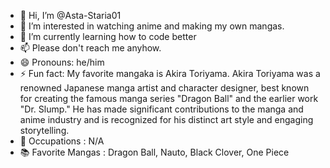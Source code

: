 - 👋 Hi, I’m @Asta-Staria01
- 👀 I’m interested in watching anime and making my own mangas.
- 🌱 I’m currently learning how to code better
- 📫 Please don't reach me anyhow.
- 😄 Pronouns: he/him
- ⚡ Fun fact: My favorite mangaka is Akira Toriyama. Akira Toriyama was a renowned Japanese manga artist and character designer, best known for creating the famous manga series "Dragon Ball" and the earlier work "Dr. Slump." He has made significant contributions to the manga and anime industry and is recognized for his distinct art style and engaging storytelling.
- 👔 Occupations : N/A
- 📚 Favorite Mangas : Dragon Ball, Nauto, Black Clover, One Piece
<!---
Asta-Staria01/Asta-Staria01 is a ✨ special ✨ repository because its `README.md` (this file) appears on your GitHub profile.
You can click the Preview link to take a look at your changes.
--->
